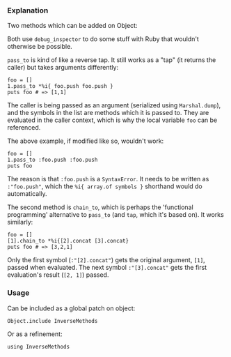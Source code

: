 ### Explanation

Two methods which can be added on Object:

Both use `debug_inspector` to do some stuff with Ruby that wouldn't otherwise be possible.

`pass_to` is kind of like a reverse tap. It still works as a "tap" (it returns the caller) but takes arguments differently:

    foo = []
    1.pass_to *%i{ foo.push foo.push }
    puts foo # => [1,1]

The caller is being passed as an argument (serialized using `Marshal.dump`), and the symbols in the list are methods which it is passed to. They are evaluated in the caller context, which is why the local variable `foo` can be referenced.

The above example, if modified like so, wouldn't work:

    foo = []
    1.pass_to :foo.push :foo.push
    puts foo

The reason is that `:foo.push` is a `SyntaxError`. It needs to be written as `:"foo.push"`, which the `%i{ array.of symbols }` shorthand would do automatically.

The second method is `chain_to`, which is perhaps the 'functional programming' alternative to `pass_to` (and `tap`, which it's based on). It works similarly:

    foo = []
    [1].chain_to *%i{[2].concat [3].concat}
    puts foo # => [3,2,1]

Only the first symbol (`:"[2].concat"`) gets the original argument, `[1]`, passed when evaluated. The next symbol `:"[3].concat"` gets the first evaluation's result (`[2, 1]`) passed.

### Usage

Can be included as a global patch on object:

    Object.include InverseMethods

Or as a refinement:

    using InverseMethods
